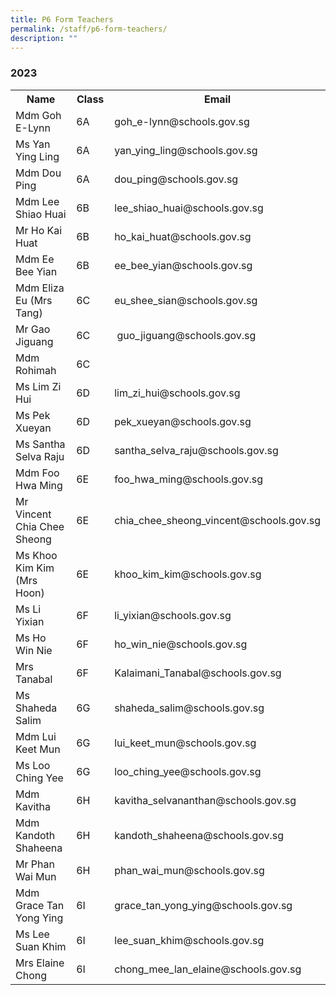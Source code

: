 ```yaml
---
title: P6 Form Teachers
permalink: /staff/p6-form-teachers/
description: ""
---
```

### **2023**
<table>
    <tr style="width:100%">
        <th style="width:30%">Name</th>
        <th style="width:15%">Class</th>
        <th style="width:55%">Email</th>
    </tr>
    <tr>
        <td>Mdm Goh E-Lynn</td>
        <td>6A</td>
        <td>goh_e-lynn@schools.gov.sg</td>
    </tr>
    <tr>
        <td>Ms Yan Ying Ling</td>
        <td>6A</td>
        <td>yan_ying_ling@schools.gov.sg</td>
    </tr>
    <tr>
        <td>Mdm Dou Ping</td>
        <td>6A</td>
        <td>dou_ping@schools.gov.sg</td>
    </tr>
    <tr>
        <td>Mdm Lee Shiao Huai</td>
        <td>6B</td>
        <td>lee_shiao_huai@schools.gov.sg</td>
    </tr>
    <tr>
        <td>Mr Ho Kai Huat</td>
        <td>6B</td>
        <td>ho_kai_huat@schools.gov.sg</td>
    </tr>
    <tr>
        <td>Mdm Ee Bee Yian</td>
        <td>6B</td>
        <td>ee_bee_yian@schools.gov.sg</td>
    </tr>
    <tr>
        <td>Mdm Eliza Eu (Mrs Tang)</td>
        <td>6C</td>
        <td>eu_shee_sian@schools.gov.sg</td>
    </tr>
    <tr>
        <td>Mr Gao Jiguang</td>
        <td>6C</td>
        <td>&nbsp;guo_jiguang@schools.gov.sg</td>
    </tr>
	<tr>
        <td>Mdm Rohimah</td>
        <td>6C</td>
        <td></td>
    </tr>
    <tr>
        <td>Ms Lim Zi Hui</td>
        <td>6D</td>
        <td>lim_zi_hui@schools.gov.sg</td>
    </tr>
    <tr>
        <td>Ms Pek Xueyan</td>
        <td>6D</td>
        <td>pek_xueyan@schools.gov.sg</td>
    </tr>
    <tr>
        <td>Ms Santha Selva Raju</td>
        <td>6D</td>
        <td>santha_selva_raju@schools.gov.sg</td>
    </tr>
    <tr>
        <td>Mdm Foo Hwa Ming</td>
        <td>6E</td>
        <td>foo_hwa_ming@schools.gov.sg</td>
    </tr>
    <tr>
        <td>Mr Vincent Chia Chee Sheong</td>
        <td>6E</td>
        <td>chia_chee_sheong_vincent@schools.gov.sg</td>
    </tr>
    <tr>
        <td>Ms Khoo Kim Kim (Mrs Hoon)</td>
        <td>6E</td>
        <td>khoo_kim_kim@schools.gov.sg</td>
    </tr>
    <tr>
        <td>Ms Li Yixian</td>
        <td>6F</td>
        <td>li_yixian@schools.gov.sg</td>
    </tr>
    <tr>
        <td>Ms Ho Win Nie</td>
        <td>6F</td>
        <td>ho_win_nie@schools.gov.sg</td>
    </tr>
    <tr>
        <td>Mrs Tanabal</td>
        <td>6F</td>
        <td>Kalaimani_Tanabal@schools.gov.sg</td>
    </tr>
    <tr>
        <td>Ms Shaheda Salim</td>
        <td>6G</td>
        <td>shaheda_salim@schools.gov.sg</td>
    </tr>
    <tr>
        <td>Mdm Lui Keet Mun</td>
        <td>6G</td>
        <td>lui_keet_mun@schools.gov.sg</td>
    </tr>
    <tr>
        <td>Ms Loo Ching Yee</td>
        <td>6G</td>
        <td>loo_ching_yee@schools.gov.sg</td>
    </tr>
    <tr>
        <td>Mdm Kavitha</td>
        <td>6H</td>
        <td>kavitha_selvananthan@schools.gov.sg</td>
    </tr>
    <tr>
        <td>Mdm Kandoth Shaheena</td>
        <td>6H</td>
        <td>kandoth_shaheena@schools.gov.sg</td>
    </tr>
    <tr>
        <td>Mr Phan Wai Mun</td>
        <td>6H</td>
        <td>phan_wai_mun@schools.gov.sg</td>
    </tr>
    <tr>
        <td>Mdm Grace Tan Yong Ying&nbsp;</td>
        <td>6I</td>
        <td>grace_tan_yong_ying@schools.gov.sg</td>
    </tr>
    <tr>
        <td>Ms Lee Suan Khim</td>
        <td>6I</td>
        <td>lee_suan_khim@schools.gov.sg</td>
    </tr>
    <tr>
        <td>Mrs Elaine Chong</td>
        <td>6I</td>
        <td>chong_mee_lan_elaine@schools.gov.sg</td>
    </tr>
</table>